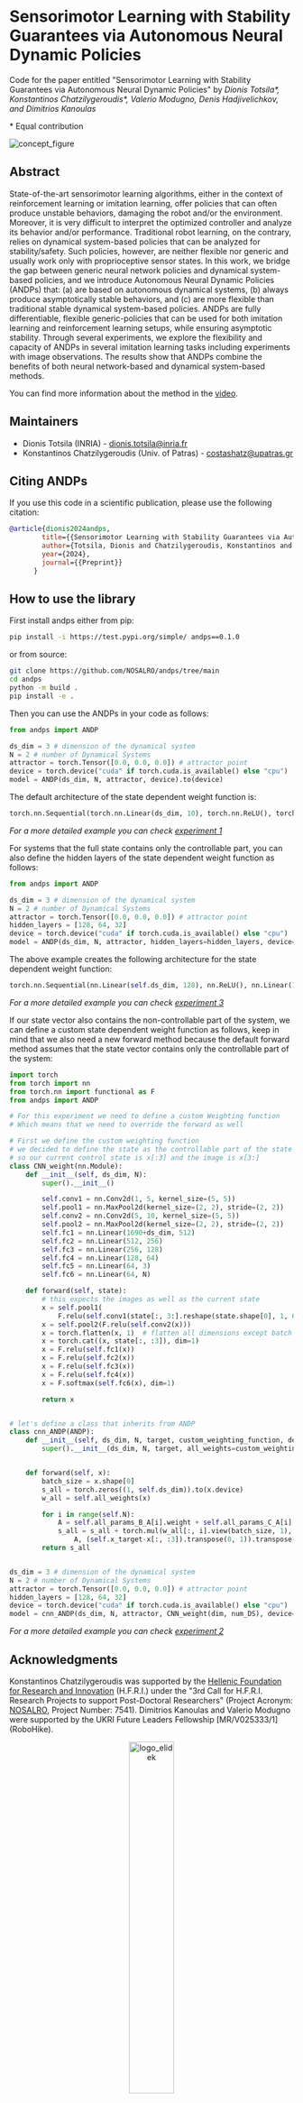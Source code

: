 # Sensorimotor Learning with Stability Guarantees via Autonomous Neural Dynamic Policies

Code for the paper entitled "Sensorimotor Learning with Stability Guarantees via Autonomous Neural Dynamic Policies" by *Dionis Totsila\*, Konstantinos Chatzilygeroudis\*, Valerio Modugno, Denis Hadjivelichkov, and Dimitrios Kanoulas*

\* Equal contribution


![concept_figure](https://github.com/NOSALRO/andps/assets/50770773/1cd4b595-5524-4ac5-95f6-e6521ca440a0)

## Abstract


State-of-the-art sensorimotor learning algorithms, either in the context of reinforcement learning or imitation learning, offer policies that can often produce unstable behaviors, damaging the robot and/or the environment. Moreover, it is very difficult to interpret the optimized controller and analyze its behavior and/or performance. Traditional robot learning, on the contrary, relies on dynamical system-based policies that can be analyzed for stability/safety. Such policies, however, are neither flexible nor generic and usually work only with proprioceptive sensor states. In this work, we bridge the gap between generic neural network policies and dynamical system-based policies, and we introduce Autonomous Neural Dynamic Policies (ANDPs) that: (a) are based on autonomous dynamical systems, (b) always produce asymptotically stable behaviors, and (c) are more flexible than traditional stable dynamical system-based policies. ANDPs are fully differentiable, flexible generic-policies that can be used for both imitation learning and reinforcement learning setups, while ensuring asymptotic stability. Through several experiments, we explore the flexibility and capacity of ANDPs in several imitation learning tasks including experiments with image observations. The results show that ANDPs combine the benefits of both neural network-based and dynamical system-based methods.

You can find more information about the method in the [video](https://youtu.be/ZI9-TLSovpQ).

## Maintainers

- Dionis Totsila (INRIA) - dionis.totsila@inria.fr
- Konstantinos Chatzilygeroudis (Univ. of Patras) - costashatz@upatras.gr

## Citing ANDPs

If you use this code in a scientific publication, please use the following citation:

```bibtex
@article{dionis2024andps,
        title={{Sensorimotor Learning with Stability Guarantees via Autonomous Neural Dynamic Policies}},
        author={Totsila, Dionis and Chatzilygeroudis, Konstantinos and Modugno, Valerio and Hadjivelichkov, Denis and Kanoulas, Dimitrios},
        year={2024},
        journal={{Preprint}}
      }
```

## How to use the library

First install andps either from pip:
```bash
pip install -i https://test.pypi.org/simple/ andps==0.1.0
```
or from source:
```bash
git clone https://github.com/NOSALRO/andps/tree/main
cd andps
python -m build .
pip install -e .
```

Then you can use the ANDPs in your code as follows:
```python
from andps import ANDP

ds_dim = 3 # dimension of the dynamical system
N = 2 # number of Dynamical Systems
attractor = torch.Tensor([0.0, 0.0, 0.0]) # attractor point
device = torch.device("cuda" if torch.cuda.is_available() else "cpu")
model = ANDP(ds_dim, N, attractor, device).to(device)
```
The default architecture of the state dependent weight function is:
```python
torch.nn.Sequential(torch.nn.Linear(ds_dim, 10), torch.nn.ReLU(), torch.nn.Linear(10, N), nn.Softmax(dim=1))
```
*For a more detailed example you can check [experiment 1](https://github.com/NOSALRO/andps/tree/lib/experiments/lasa_lfd)*

For systems that the full state contains only the controllable part, you can also define the hidden layers of the state dependent weight function as follows:
```python
from andps import ANDP

ds_dim = 3 # dimension of the dynamical system
N = 2 # number of Dynamical Systems
attractor = torch.Tensor([0.0, 0.0, 0.0]) # attractor point
hidden_layers = [128, 64, 32]
device = torch.device("cuda" if torch.cuda.is_available() else "cpu")
model = ANDP(ds_dim, N, attractor, hidden_layers=hidden_layers, device=device).to(device)

```

The above example creates the following architecture for the state dependent weight function:
```python
torch.nn.Sequential(nn.Linear(self.ds_dim, 128), nn.ReLU(), nn.Linear(128, 64), nn.ReLU(),nn.Linear(64, 32), nn.ReLU(), nn.Linear(32, 4), nn.Softmax(dim=1))
```
*For a more detailed example you can check [experiment 3](https://github.com/NOSALRO/andps/tree/lib/experiments/pouring_task_lfd)*


If our state vector also contains the non-controllable part of the system, we can define a custom state dependent weight function as follows, keep in mind that we also need a new forward method because the default forward method assumes that the state vector contains only the controllable part of the system:
```python
import torch
from torch import nn
from torch.nn import functional as F
from andps import ANDP

# For this experiment we need to define a custom Weighting function
# Which means that we need to override the forward as well

# First we define the custom weighting function
# we decided to define the state as the controllable part of the state and then the image
# so our current control state is x[:3] and the image is x[3:]
class CNN_weight(nn.Module):
    def __init__(self, ds_dim, N):
        super().__init__()

        self.conv1 = nn.Conv2d(1, 5, kernel_size=(5, 5))
        self.pool1 = nn.MaxPool2d(kernel_size=(2, 2), stride=(2, 2))
        self.conv2 = nn.Conv2d(5, 10, kernel_size=(5, 5))
        self.pool2 = nn.MaxPool2d(kernel_size=(2, 2), stride=(2, 2))
        self.fc1 = nn.Linear(1690+ds_dim, 512)
        self.fc2 = nn.Linear(512, 256)
        self.fc3 = nn.Linear(256, 128)
        self.fc4 = nn.Linear(128, 64)
        self.fc5 = nn.Linear(64, 3)
        self.fc6 = nn.Linear(64, N)

    def forward(self, state):
        # this expects the images as well as the current state
        x = self.pool1(
            F.relu(self.conv1(state[:, 3:].reshape(state.shape[0], 1, 64, 64))))
        x = self.pool2(F.relu(self.conv2(x)))
        x = torch.flatten(x, 1)  # flatten all dimensions except batch
        x = torch.cat((x, state[:, :3]), dim=1)
        x = F.relu(self.fc1(x))
        x = F.relu(self.fc2(x))
        x = F.relu(self.fc3(x))
        x = F.relu(self.fc4(x))
        x = F.softmax(self.fc6(x), dim=1)

        return x


# let's define a class that inherits from ANDP
class cnn_ANDP(ANDP):
    def __init__(self, ds_dim, N, target, custom_weighting_function, device):
        super().__init__(ds_dim, N, target, all_weights=custom_weighting_function, device=device)


    def forward(self, x):
        batch_size = x.shape[0]
        s_all = torch.zeros((1, self.ds_dim)).to(x.device)
        w_all = self.all_weights(x)

        for i in range(self.N):
            A = self.all_params_B_A[i].weight + self.all_params_C_A[i].weight
            s_all = s_all + torch.mul(w_all[:, i].view(batch_size, 1), torch.mm(
                A, (self.x_target-x[:, :3]).transpose(0, 1)).transpose(0, 1))
        return s_all


ds_dim = 3 # dimension of the dynamical system
N = 2 # number of Dynamical Systems
attractor = torch.Tensor([0.0, 0.0, 0.0]) # attractor point
hidden_layers = [128, 64, 32]
device = torch.device("cuda" if torch.cuda.is_available() else "cpu")
model = cnn_ANDP(ds_dim, N, attractor, CNN_weight(dim, num_DS), device=device).to(device)
```


*For a more detailed example you can check [experiment 2](https://github.com/NOSALRO/andps/tree/lib/experiments/panda_images)*

## Acknowledgments

Konstantinos Chatzilygeroudis was supported by the [Hellenic Foundation for Research and Innovation](https://www.elidek.gr/en/homepage/) (H.F.R.I.) under the "3rd Call for H.F.R.I. Research Projects to support Post-Doctoral Researchers" (Project Acronym: [NOSALRO](https://nosalro.github.io/), Project Number: 7541). Dimitrios Kanoulas and Valerio Modugno were supported by the UKRI Future Leaders Fellowship [MR/V025333/1] (RoboHike).

<p align="center">
<img src="https://www.elidek.gr/wp-content/themes/elidek/images/elidek_logo_en.png" alt="logo_elidek" width="40%"/><br/>
<img src="https://www.cinuk.org/content/uploads/2022/11/UKRI-logo2.png" alt="logo_ukri" width="40%"/>
<p/>

This work was conducted as collaboration of the [Computational Intelligence Lab](http://cilab.math.upatras.gr/) (CILab), Department of Mathematics, University of Patras, Greece, and the [Robot Perception and Learning Lab](https://rpl-as-ucl.github.io/) (RPL Lab), Department of Computer
Science, University College London (UCL), United Kingdom.

<p align="center">
<img src="https://nosalro.github.io/images/logo_cilab.jpg" alt="logo_cilab" width="50%"/>
<img src="https://www.upatras.gr/wp-content/uploads/up_2017_logo_en.png" alt="logo_cilab" width="50%"/>
<img src="https://rpl-as-ucl.github.io/images/logos/rpl-cs-ucl-logo.png" alt="logo_rpl" width="50%"/>
</p>

## License

[BSD 2-Clause &#34;Simplified&#34; License](https://opensource.org/license/bsd-2-clause/)
